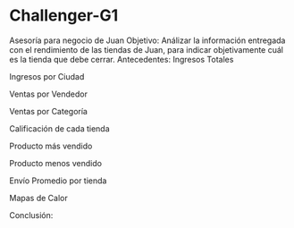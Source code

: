 # Challenger-G1
Asesoría para negocio de Juan
Objetivo:
Análizar la información entregada con el rendimiento de las tiendas de Juan, para indicar objetivamente cuál es la tienda que debe cerrar.
Antecedentes:
Ingresos Totales

Ingresos por Ciudad

Ventas por Vendedor

Ventas por Categoría

Calificación de cada tienda

Producto más vendido

Producto menos vendido

Envío Promedio por tienda

Mapas de Calor

Conclusión:





